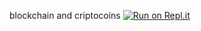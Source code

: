 blockchain and criptocoins
[![Run on Repl.it](https://repl.it/badge/github/TBcharlie/blockchain-and-criptocoins)](https://repl.it/github/TBcharlie/blockchain-and-criptocoins)